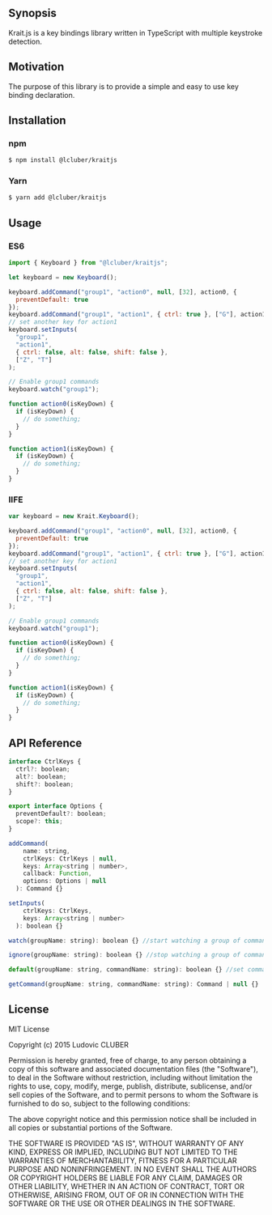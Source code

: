 ## Synopsis

Krait.js is a key bindings library written in TypeScript with multiple keystroke detection.

## Motivation

The purpose of this library is to provide a simple and easy to use key binding declaration.

## Installation

### npm

```bash
$ npm install @lcluber/kraitjs
```

### Yarn

```bash
$ yarn add @lcluber/kraitjs
```

## Usage

### ES6

```javascript
import { Keyboard } from "@lcluber/kraitjs";

let keyboard = new Keyboard();

keyboard.addCommand("group1", "action0", null, [32], action0, {
  preventDefault: true
});
keyboard.addCommand("group1", "action1", { ctrl: true }, ["G"], action1, null);
// set another key for action1
keyboard.setInputs(
  "group1",
  "action1",
  { ctrl: false, alt: false, shift: false },
  ["Z", "T"]
);

// Enable group1 commands
keyboard.watch("group1");

function action0(isKeyDown) {
  if (isKeyDown) {
    // do something;
  }
}

function action1(isKeyDown) {
  if (isKeyDown) {
    // do something;
  }
}
```

### IIFE

```javascript
var keyboard = new Krait.Keyboard();

keyboard.addCommand("group1", "action0", null, [32], action0, {
  preventDefault: true
});
keyboard.addCommand("group1", "action1", { ctrl: true }, ["G"], action1, null);
// set another key for action1
keyboard.setInputs(
  "group1",
  "action1",
  { ctrl: false, alt: false, shift: false },
  ["Z", "T"]
);

// Enable group1 commands
keyboard.watch("group1");

function action0(isKeyDown) {
  if (isKeyDown) {
    // do something;
  }
}

function action1(isKeyDown) {
  if (isKeyDown) {
    // do something;
  }
}
```

## API Reference

```javascript
interface CtrlKeys {
  ctrl?: boolean;
  alt?: boolean;
  shift?: boolean;
}

export interface Options {
  preventDefault?: boolean;
  scope?: this;
}

addCommand(
    name: string,
    ctrlKeys: CtrlKeys | null,
    keys: Array<string | number>,
    callback: Function,
    options: Options | null
  ): Command {}

setInputs(
    ctrlKeys: CtrlKeys,
    keys: Array<string | number>
  ): boolean {}

watch(groupName: string): boolean {} //start watching a group of commands

ignore(groupName: string): boolean {} //stop watching a group of commands

default(groupName: string, commandName: string): boolean {} //set command to default settings

getCommand(groupName: string, commandName: string): Command | null {}

```

## License

MIT License

Copyright (c) 2015 Ludovic CLUBER

Permission is hereby granted, free of charge, to any person obtaining a copy
of this software and associated documentation files (the "Software"), to deal
in the Software without restriction, including without limitation the rights
to use, copy, modify, merge, publish, distribute, sublicense, and/or sell
copies of the Software, and to permit persons to whom the Software is
furnished to do so, subject to the following conditions:

The above copyright notice and this permission notice shall be included in all
copies or substantial portions of the Software.

THE SOFTWARE IS PROVIDED "AS IS", WITHOUT WARRANTY OF ANY KIND, EXPRESS OR
IMPLIED, INCLUDING BUT NOT LIMITED TO THE WARRANTIES OF MERCHANTABILITY,
FITNESS FOR A PARTICULAR PURPOSE AND NONINFRINGEMENT. IN NO EVENT SHALL THE
AUTHORS OR COPYRIGHT HOLDERS BE LIABLE FOR ANY CLAIM, DAMAGES OR OTHER
LIABILITY, WHETHER IN AN ACTION OF CONTRACT, TORT OR OTHERWISE, ARISING FROM,
OUT OF OR IN CONNECTION WITH THE SOFTWARE OR THE USE OR OTHER DEALINGS IN THE
SOFTWARE.
